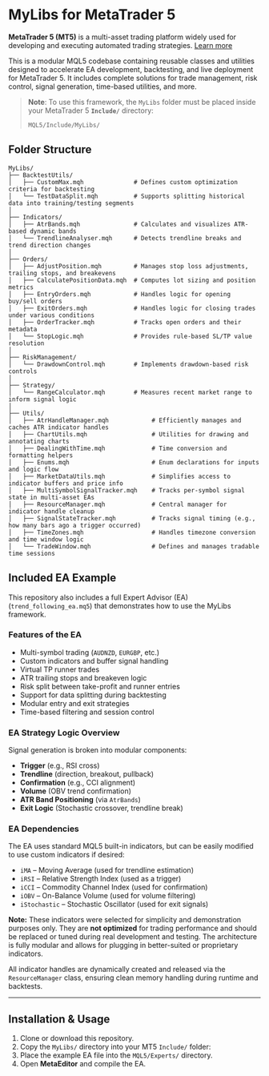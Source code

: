 # MyLibs for MetaTrader 5

**MetaTrader 5 (MT5)** is a multi-asset trading platform widely used for developing and executing automated trading strategies. [Learn more](https://www.metatrader5.com/en)

This is a modular MQL5 codebase containing reusable classes and utilities designed to accelerate EA development, backtesting, and live deployment for MetaTrader 5. It includes complete solutions for trade management, risk control, signal generation, time-based utilities, and more.

> **Note**: To use this framework, the `MyLibs` folder must be placed inside your MetaTrader 5 **`Include/`** directory:
>
> ```
> MQL5/Include/MyLibs/
> ```

## Folder Structure
```
MyLibs/
├── BacktestUtils/
│   ├── CustomMax.mqh              # Defines custom optimization criteria for backtesting
│   └── TestDataSplit.mqh          # Supports splitting historical data into training/testing segments
│
├── Indicators/
│   ├── AtrBands.mqh               # Calculates and visualizes ATR-based dynamic bands
│   └── TrendlineAnalyser.mqh      # Detects trendline breaks and trend direction changes
│
├── Orders/
│   ├── AdjustPosition.mqh         # Manages stop loss adjustments, trailing stops, and breakevens
│   ├── CalculatePositionData.mqh  # Computes lot sizing and position metrics
│   ├── EntryOrders.mqh            # Handles logic for opening buy/sell orders
│   ├── ExitOrders.mqh             # Handles logic for closing trades under various conditions
│   ├── OrderTracker.mqh           # Tracks open orders and their metadata
│   └── StopLogic.mqh              # Provides rule-based SL/TP value resolution
│
├── RiskManagement/
│   └── DrawdownControl.mqh        # Implements drawdown-based risk controls
│
├── Strategy/
│   └── RangeCalculator.mqh        # Measures recent market range to inform signal logic
│
├── Utils/
│   ├── AtrHandleManager.mqh            # Efficiently manages and caches ATR indicator handles
│   ├── ChartUtils.mqh                  # Utilities for drawing and annotating charts
│   ├── DealingWithTime.mqh             # Time conversion and formatting helpers
│   ├── Enums.mqh                       # Enum declarations for inputs and logic flow
│   ├── MarketDataUtils.mqh             # Simplifies access to indicator buffers and price info
│   ├── MultiSymbolSignalTracker.mqh    # Tracks per-symbol signal state in multi-asset EAs
│   ├── ResourceManager.mqh             # Central manager for indicator handle cleanup
│   ├── SignalStateTracker.mqh          # Tracks signal timing (e.g., how many bars ago a trigger occurred)
│   ├── TimeZones.mqh                   # Handles timezone conversion and time window logic
│   └── TradeWindow.mqh                 # Defines and manages tradable time sessions
```

## Included EA Example

This repository also includes a full Expert Advisor (EA) (`trend_following_ea.mq5`) that demonstrates how to use the MyLibs framework.

### Features of the EA

- Multi-symbol trading (`AUDNZD`, `EURGBP`, etc.)
- Custom indicators and buffer signal handling
- Virtual TP runner trades
- ATR trailing stops and breakeven logic
- Risk split between take-profit and runner entries
- Support for data splitting during backtesting
- Modular entry and exit strategies
- Time-based filtering and session control

### EA Strategy Logic Overview

Signal generation is broken into modular components:

- **Trigger** (e.g., RSI cross)
- **Trendline** (direction, breakout, pullback)
- **Confirmation** (e.g., CCI alignment)
- **Volume** (OBV trend confirmation)
- **ATR Band Positioning** (via `AtrBands`)
- **Exit Logic** (Stochastic crossover, trendline break)

### EA Dependencies

The EA uses standard MQL5 built-in indicators, but can be easily modified to use custom indicators if desired:

- `iMA` – Moving Average (used for trendline estimation)
- `iRSI` – Relative Strength Index (used as a trigger)
- `iCCI` – Commodity Channel Index (used for confirmation)
- `iOBV` – On-Balance Volume (used for volume filtering)
- `iStochastic` – Stochastic Oscillator (used for exit signals)

**Note:** These indicators were selected for simplicity and demonstration purposes only. They are **not optimized** for trading performance and should be replaced or tuned during real development and testing. The architecture is fully modular and allows for plugging in better-suited or proprietary indicators.

All indicator handles are dynamically created and released via the `ResourceManager` class, ensuring clean memory handling during runtime and backtests.

---

## Installation & Usage

1. Clone or download this repository.
2. Copy the `MyLibs/` directory into your MT5 `Include/` folder:
3. Place the example EA file into the `MQL5/Experts/` directory.
4. Open **MetaEditor** and compile the EA.

